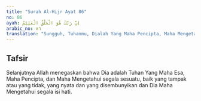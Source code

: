 ```yaml
---
title: "Surah Al-Hijr Ayat 86"
no: 86
ayah: اِنَّ رَبَّكَ هُوَ الْخَلّٰقُ الْعَلِيْمُ 
arabic_no: ٨٦
translation: "Sungguh, Tuhanmu, Dialah Yang Maha Pencipta, Maha Mengetahui."
---
```


## Tafsir

Selanjutnya Allah menegaskan bahwa Dia adalah Tuhan Yang Maha Esa, Maha Pencipta, dan Maha Mengetahui segala sesuatu, baik yang tampak atau yang tidak, yang nyata dan yang disembunyikan dan Dia Maha Mengetahui segala isi hati.